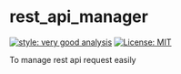 # rest_api_manager

[![style: very good analysis][very_good_analysis_badge]][very_good_analysis_link]
[![License: MIT][license_badge]][license_link]

To manage rest api request easily

[license_badge]: https://img.shields.io/badge/license-MIT-blue.svg
[license_link]: https://opensource.org/licenses/MIT
[very_good_analysis_badge]: https://img.shields.io/badge/style-very_good_analysis-B22C89.svg
[very_good_analysis_link]: https://pub.dev/packages/very_good_analysis